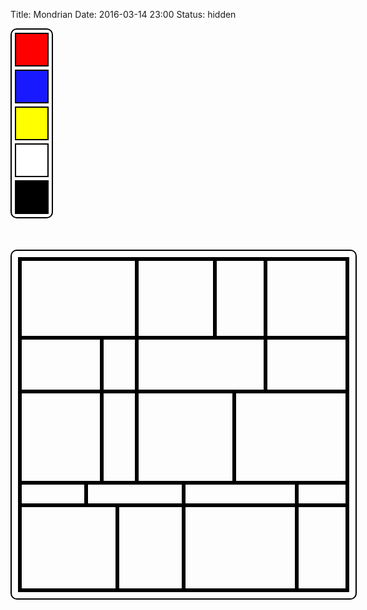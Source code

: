 Title: Mondrian
Date: 2016-03-14 23:00
Status: hidden

<!DOCTYPE html>

<html>

<head>
	<meta charset="utf-8">
	<title>Michael Toth - Mondrian Painting</title>
</head>

<style>

.palette #red, .palette #blue, .palette #yellow, .palette #white, .palette #black {
    border: solid 2px black;
    height: 50px; width: 50px;
    margin: 5px;
}

.palette #red {
    background-color: red;
}

.palette #blue {
    background-color: #1919FF;
}

.palette #yellow {
    background-color: yellow;
}

.palette #white {
    background-color: white;
}

.palette #black {
    background-color: black;
}

.palette {
    border: solid 2px black;
    border-radius: 10px;
    margin: 0px 100px 50px 0px;
    width: 64px;
    display: inline-block;
    vertical-align: top;
}

.palette .container {
    padding: 0;
    margin: 0;
}

.canvas {
    border: solid 2px black;
    border-radius: 10px;
    padding: 10px;
    display: inline-block;
}

.canvas .container {
    border: solid 3px black;
    padding: 0px;
    margin: 0px;
    width: 524px;
    float: right;
}

#row1box1 {border: solid 3px black; height: 120px; width: 181px; float:left;}
#row1box2 {border: solid 3px black; height: 120px; width: 119px; float:left;}
#row1box3 {border: solid 3px black; height: 120px; width: 75px; float:left;}
#row1box4 {border: solid 3px black; height: 120px; width: 125px; float:left;}
#row2box1 {border: solid 3px black; height: 80px; width: 125px; float:left; clear: both}
#row2box2 {border: solid 3px black; height: 80px; width: 50px; float:left;}
#row2box3 {border: solid 3px black; height: 80px; width: 200px; float:left;}
#row2box4 {border: solid 3px black; height: 80px; width: 125px; float:left;}
#row3box1 {border: solid 3px black; height: 140px; width: 125px; float:left; clear: both}
#row3box2 {border: solid 3px black; height: 140px; width: 50px; float:left;}
#row3box3 {border: solid 3px black; height: 140px; width: 150px; float:left;}
#row3box4 {border: solid 3px black; height: 140px; width: 175px; float:left;}
#row4box1 {border: solid 3px black; height: 30px; width: 100px; float:left; clear: both}
#row4box2 {border: solid 3px black; height: 30px; width: 150px; float:left;}
#row4box3 {border: solid 3px black; height: 30px; width: 175px; float:left;}
#row4box4 {border: solid 3px black; height: 30px; width: 75px; float:left;}
#row5box1 {border: solid 3px black; height: 130px; width: 150px; float:left; clear: both}
#row5box2 {border: solid 3px black; height: 130px; width: 100px; float:left;}
#row5box3 {border: solid 3px black; height: 130px; width: 175px; float:left;}
#row5box4 {border: solid 3px black; height: 130px; width: 75px; float:left;}
</style>

<body>	
<div class="palette">
	<div class="container">
		<div id="red" onclick="selectColor('red')"></div>
		<div id="blue" onclick="selectColor('blue')"></div>
		<div id="yellow" onclick="selectColor('yellow')"></div>
		<div id="white" onclick="selectColor('white')"></div>
		<div id="black" onclick="selectColor('black')"></div>
	</div>
</div>
<div class="canvas">
	<div class="container">
		<div id = "row1box1" onclick="paint(this)"></div>
		<div id = "row1box2" onclick="paint(this)"></div>
		<div id = "row1box3" onclick="paint(this)"></div>
		<div id = "row1box4" onclick="paint(this)"></div>
		<div id = "row2box1" onclick="paint(this)"></div>
		<div id = "row2box2" onclick="paint(this)"></div>
		<div id = "row2box3" onclick="paint(this)"></div>
		<div id = "row2box4" onclick="paint(this)"></div>
		<div id = "row3box1" onclick="paint(this)"></div>
		<div id = "row3box2" onclick="paint(this)"></div>
		<div id = "row3box3" onclick="paint(this)"></div>
		<div id = "row3box4" onclick="paint(this)"></div>
		<div id = "row4box1" onclick="paint(this)"></div>
		<div id = "row4box2" onclick="paint(this)"></div>
		<div id = "row4box3" onclick="paint(this)"></div>
		<div id = "row4box4" onclick="paint(this)"></div>
		<div id = "row5box1" onclick="paint(this)"></div>
		<div id = "row5box2" onclick="paint(this)"></div>
		<div id = "row5box3" onclick="paint(this)"></div>
		<div id = "row5box4" onclick="paint(this)"></div>
	</div>
</div>
<br>
</body>
</html>


<script>
var myColor = 'white';

function selectColor(color) {
	myColor = color;
}

function paint(elem) {
	elem.style.backgroundColor = myColor;
}
</script>
